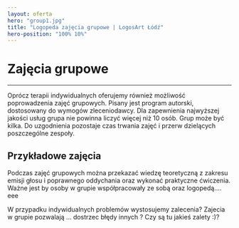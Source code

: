 ```yaml
---
layout: oferta
hero: "group1.jpg"
title: "Logopeda zajęcia grupowe | LogosArt Łódź"
hero-position: "100% 10%"
---
```


# Zajęcia grupowe

<hr>

Oprócz terapii indywidualnych oferujemy również możliwość poprowadzenia 
zajęć grupowych. Pisany jest program autorski, dostosowany do wymogów 
zleceniodawcy. Dla zapewnienia najwyższej jakości usług grupa nie powinna 
liczyć więcej niż 10 osób. Grup może być kilka. Do uzgodnienia pozostaje 
czas trwania zajęć i przerw dzielących poszczególne zespoły.

## Przykładowe zajęcia

Podczas zajęć grupowych można przekazać wiedzę teoretyczną z zakresu emisji głosu i poprawnego oddychania oraz 
wykonać praktyczne ćwiczenia.
Ważne jest by osoby w grupie współpracowały ze sobą oraz logopedą.... eee

W przypadku indywidualnych problemów wystosujemy zalecenia? Zajecia w grupie pozwalają ... dostrzec błędy innych ?
Czy są tu jakieś zalety :)?

